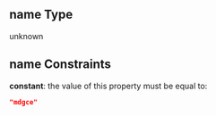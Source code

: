 ## name Type

unknown

## name Constraints

**constant**: the value of this property must be equal to:

```json
"mdgce"
```

